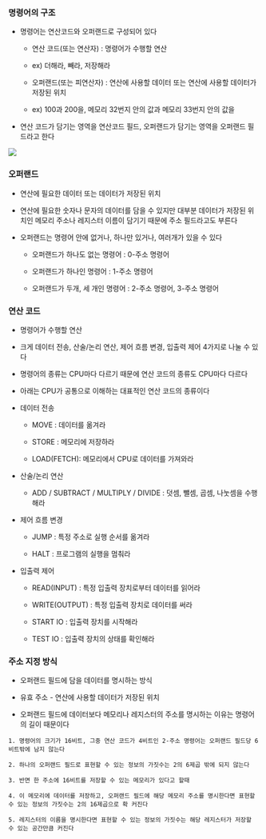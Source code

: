 ### 명령어의 구조

* 명령어는 연산코드와 오퍼랜드로 구성되어 있다

    - 연산 코드(또는 연산자) : 명령어가 수행할 연산
    
    - ex) 더해라, 빼라, 저장해라

    - 오퍼랜드(또는 피연산자) : 연산에 사용할 데이터 또는 연산에 사용할 데이터가 저장된 위치
    
    - ex) 100과 200을, 메모리 32번지 안의 값과 메모리 33번지 안의 값을 

* 연산 코드가 담기는 영역을 연산코드 필드, 오퍼랜드가 담기는 영역을 오퍼랜드 필드라고 한다

<img src ="https://github.com/user-attachments/assets/a7aec19d-3e4a-48ff-8857-b2ee489a1cdd">


### 오퍼랜드

* 연산에 필요한 데이터 또는 데이터가 저장된 위치

* 연산에 필요한 숫자나 문자의 데이터를 담을 수 있지만 대부분 데이터가 저장된 위치인 메모리 주소나 레지스터 이름이 담기기 때문에 주소 필드라고도 부른다

* 오퍼랜드는 명령어 안에 없거나, 하나만 있거나, 여러개가 있을 수 있다

    - 오퍼랜드가 하나도 없는 명령어 : 0-주소 명령어

    - 오퍼랜드가 하나인 명령어 : 1-주소 명령어

    - 오퍼랜드가 두개, 세 개인 명령어 : 2-주소 명령어, 3-주소 명령어

### 연산 코드

* 명령어가 수행할 연산

* 크게 데이터 전송, 산술/논리 연산, 제어 흐름 변경, 입출력 제어 4가지로 나눌 수 있다

* 명령어의 종류는 CPU마다 다르기 때문에 연산 코드의 종류도 CPU마다 다르다

* 아래는 CPU가 공통으로 이해하는 대표적인 연산 코드의 종류이다

* 데이터 전송

    - MOVE : 데이터를 옮겨라

    - STORE : 메모리에 저장하라

    - LOAD(FETCH): 메모리에서 CPU로 데이터를 가져와라

* 산술/논리 연산

    - ADD / SUBTRACT / MULTIPLY / DIVIDE : 덧셈, 뺄셈, 곱셈, 나눗셈을 수행해라

* 제어 흐름 변경

    - JUMP : 특정 주소로 실행 순서를 옮겨라

    - HALT : 프로그램의 실행을 멈춰라

* 입출력 제어

    - READ(INPUT) : 특정 입출력 장치로부터 데이터를 읽어라

    - WRITE(OUTPUT) : 특정 입출력 장치로 데이터를 써라

    - START IO : 입출력 장치를 시작해라

    - TEST IO : 입출력 장치의 상태를 확인해라


### 주소 지정 방식

* 오퍼랜드 필드에 담을 데이터를 명시하는 방식

* 유효 주소 - 연산에 사용할 데이터가 저장된 위치

* 오퍼랜드 필드에 데이터보다 메모리나 레지스터의 주소를 명시하는 이유는 명령어의 길이 때문이다

```
1. 명령어의 크기가 16비트, 그중 연산 코드가 4비트인 2-주소 명령어는 오퍼랜드 필드당 6비트밖에 남지 않는다

2. 하나의 오퍼랜드 필드로 표현할 수 있는 정보의 가짓수는 2의 6제곱 밖에 되지 않는다

3. 반면 한 주소에 16비트를 저장할 수 있는 메모리가 있다고 할때
    
4. 이 메모리에 데이터를 저장하고, 오퍼랜드 필드에 해당 메모리 주소를 명시한다면 표현할 수 있는 정보의 가짓수는 2의 16제곱으로 확 커진다 

5. 레지스터의 이름을 명시한다면 표현할 수 있는 정보의 가짓수는 해당 레지스터가 저장할 수 있는 공간만큼 커진다
```
